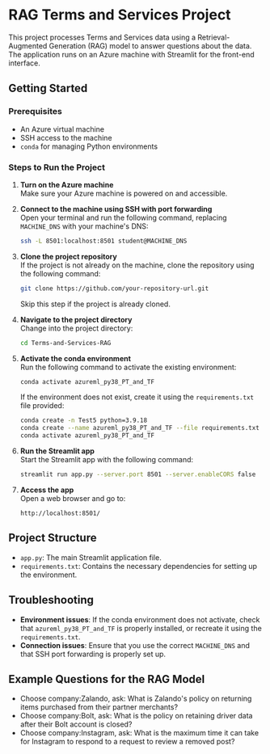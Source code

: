 
# RAG Terms and Services Project

This project processes Terms and Services data using a Retrieval-Augmented Generation (RAG) model to answer questions about the data. The application runs on an Azure machine with Streamlit for the front-end interface.

## Getting Started

### Prerequisites
- An Azure virtual machine
- SSH access to the machine
- `conda` for managing Python environments

### Steps to Run the Project

1. **Turn on the Azure machine**  
   Make sure your Azure machine is powered on and accessible.

2. **Connect to the machine using SSH with port forwarding**  
   Open your terminal and run the following command, replacing `MACHINE_DNS` with your machine's DNS:

   ```bash
   ssh -L 8501:localhost:8501 student@MACHINE_DNS
   ```

3. **Clone the project repository**  
   If the project is not already on the machine, clone the repository using the following command:

   ```bash
   git clone https://github.com/your-repository-url.git
   ```

   Skip this step if the project is already cloned.

4. **Navigate to the project directory**  
   Change into the project directory:

   ```bash
   cd Terms-and-Services-RAG
   
   ```

5. **Activate the conda environment**  
   Run the following command to activate the existing environment:

   ```bash
   conda activate azureml_py38_PT_and_TF
   ```

   If the environment does not exist, create it using the `requirements.txt` file provided:

   ```bash
   conda create -n Test5 python=3.9.18
   conda create --name azureml_py38_PT_and_TF --file requirements.txt
   conda activate azureml_py38_PT_and_TF
   ```

6. **Run the Streamlit app**  
   Start the Streamlit app with the following command:

   ```bash
   streamlit run app.py --server.port 8501 --server.enableCORS false
   ```

7. **Access the app**  
   Open a web browser and go to:

   ```text
   http://localhost:8501/
   ```

## Project Structure
- `app.py`: The main Streamlit application file.
- `requirements.txt`: Contains the necessary dependencies for setting up the environment.

## Troubleshooting
- **Environment issues**: If the conda environment does not activate, check that `azureml_py38_PT_and_TF` is properly installed, or recreate it using the `requirements.txt`.
- **Connection issues**: Ensure that you use the correct `MACHINE_DNS` and that SSH port forwarding is properly set up.

## Example Questions for the RAG Model
- Choose company:Zalando, ask: What is Zalando's policy on returning items purchased from their partner merchants? 
- Choose company:Bolt, ask: What is the policy on retaining driver data after their Bolt account is closed?
- Choose company:Instagram, ask: What is the maximum time it can take for Instagram to respond to a request to review a removed post? 

